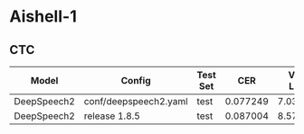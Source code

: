 # Aishell-1

## CTC
| Model | Config | Test Set |  CER | Valid Loss |
| --- | --- | --- | --- | --- |
| DeepSpeech2 | conf/deepspeech2.yaml | test | 0.077249 | 7.036566 |
| DeepSpeech2 | release 1.8.5 | test | 0.087004 | 8.575452 |
